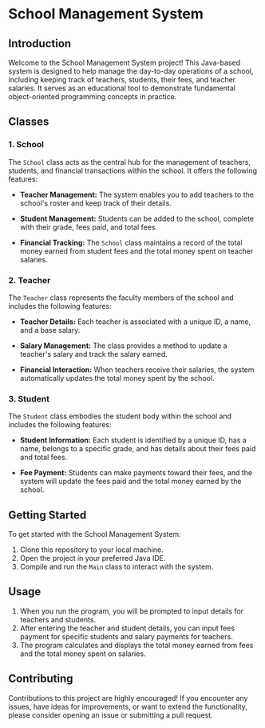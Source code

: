 # School Management System

## Introduction

Welcome to the School Management System project! This Java-based system is designed to help manage the day-to-day operations of a school, including keeping track of teachers, students, their fees, and teacher salaries. It serves as an educational tool to demonstrate fundamental object-oriented programming concepts in practice.

## Classes

### 1. School

The `School` class acts as the central hub for the management of teachers, students, and financial transactions within the school. It offers the following features:

- **Teacher Management:** The system enables you to add teachers to the school's roster and keep track of their details.

- **Student Management:** Students can be added to the school, complete with their grade, fees paid, and total fees.

- **Financial Tracking:** The `School` class maintains a record of the total money earned from student fees and the total money spent on teacher salaries.

### 2. Teacher

The `Teacher` class represents the faculty members of the school and includes the following features:

- **Teacher Details:** Each teacher is associated with a unique ID, a name, and a base salary.

- **Salary Management:** The class provides a method to update a teacher's salary and track the salary earned.

- **Financial Interaction:** When teachers receive their salaries, the system automatically updates the total money spent by the school.

### 3. Student

The `Student` class embodies the student body within the school and includes the following features:

- **Student Information:** Each student is identified by a unique ID, has a name, belongs to a specific grade, and has details about their fees paid and total fees.

- **Fee Payment:** Students can make payments toward their fees, and the system will update the fees paid and the total money earned by the school.

## Getting Started

To get started with the School Management System:

1. Clone this repository to your local machine.
2. Open the project in your preferred Java IDE.
3. Compile and run the `Main` class to interact with the system.

## Usage

1. When you run the program, you will be prompted to input details for teachers and students.
2. After entering the teacher and student details, you can input fees payment for specific students and salary payments for teachers.
3. The program calculates and displays the total money earned from fees and the total money spent on salaries.

## Contributing

Contributions to this project are highly encouraged! If you encounter any issues, have ideas for improvements, or want to extend the functionality, please consider opening an issue or submitting a pull request.

